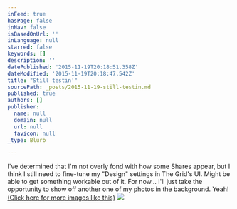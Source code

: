 ```yaml
---
inFeed: true
hasPage: false
inNav: false
isBasedOnUrl: ''
inLanguage: null
starred: false
keywords: []
description: ''
datePublished: '2015-11-19T20:18:51.358Z'
dateModified: '2015-11-19T20:18:47.542Z'
title: "Still testin'"
sourcePath: _posts/2015-11-19-still-testin.md
published: true
authors: []
publisher:
  name: null
  domain: null
  url: null
  favicon: null
_type: Blurb

---
```

I've determined that I'm not overly fond with how some Shares appear, but I think I still need to fine-tune my "Design" settings in The Grid's UI. Might be able to get something workable out of it. For now... I'll just take the opportunity to show off another one of my photos in the background. Yeah! [(Click here for more images like this)][0]
![](https://the-grid-user-content.s3-us-west-2.amazonaws.com/b2a2233a-b851-409e-862f-3a3ddce83361.jpg)

[0]: http://on.fb.me/1vv6xDf